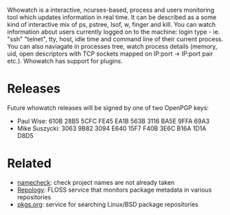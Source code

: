 Whowatch is a interactive, ncurses-based, process and users monitoring tool
which updates information in real time.
It can be described as a some kind of interactive mix of ps, pstree, lsof,
w, finger and kill.
You can watch information about users currently logged on to the machine:
login type - ie. "ssh" "telnet", tty, host, idle time and command line of
their current process. You can also naviagate in processes tree, watch process
details (memory, uid, open descriptors with TCP sockets mapped
on IP:port -> IP:port pair etc.).
Whowatch has support for plugins.

# Releases

Future whowatch releases will be signed by one of two OpenPGP keys:

* Paul Wise:     610B 28B5 5CFC FE45 EA1B  563B 3116 BA5E 9FFA 69A3
* Mike Suszycki: 3063 9B82 3094 E640 15F7  F40B 3E6C B16A 1D1A D8D5

# Related

* [namecheck](https://manpages.debian.org/namecheck): check project names are not already taken
* [Repology](https://repology.org/): FLOSS service that monitors package metadata in various repositories
* [pkgs.org](https://pkgs.org/): service for searching Linux/BSD package repositories
